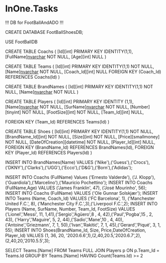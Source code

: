 # InOne.Tasks
!!! DB for FootBallAndADO !!!

CREATE DATABASE FootBallShoesDB;

USE FootBallDB

CREATE TABLE Coachs
(
[Id][int] PRIMARY KEY IDENTITY(1,1),
[FullName][nvarchar](75) NOT NULL,
[Age][int] NULL 
)

CREATE TABLE Teams
(
[Id][int] PRIMARY KEY IDENTITY(1,1) NOT NULL,
[Name][nvarchar](100) NOT NULL,
[Coach_Id][int] NULL
FOREIGN KEY (Coach_Id) REFERENCES Coachs(Id) 
)

CREATE TABLE BrandNames
(
[Id][int] PRIMARY KEY IDENTITY(1,1) NOT NULL,
[Name][nvarchar](50) NOT NULL
)

CREATE TABLE Players
(
[Id][int] PRIMARY KEY IDENTITY (1,1),
[Name][nvarchar](50) NOT NULL,
[SurName][nvarchar](75) NOT NULL,
[Number][tinyint] NOT NULL,
[FootSize][int] NOT NULL,
[Team_Id][int] NULL,

FOREIGN KEY (Team_Id) REFERENCES Teams(Id)
)


CREATE TABLE Shoes 
(
[Id][int] PRIMARY KEY IDENTITY(1,1) NOT NULL,
[BrandName_Id][int] NOT NULL,
[Size][int] NOT NULL,
[Price][smallmoney] NOT NULL,
[DateOfCreation][datetime] NOT NULL,
[Player_Id][int] NULL,
FOREIGN KEY (BrandName_Id) REFERENCES BrandNames(Id),
FOREIGN KEY (Player_Id) REFERENCES Players(Id)
)



INSERT INTO BrandNames(Name) VALUES ('Nike'),('Guess'),('Crocs'),('DKNY'),('Clarks'),('UGG'),('Ecco'),('D&G'),('Born'),('Adidas');

INSERT INTO Coachs (FullName) Values ('Ernesto Valderde'), ('J. Klopp'), ('Guardiola'),('Marcelino'),('Mauricio Pochettino');
INSERT INTO Coachs (FullName,Age) VALUES ('James Franklin', 47), ('José Mourinho', 56);
INSERT INTO Coachs (FullName) VALUES ('Ole Gunnar Solskjær');
INSERT INTO Teams (Name, Coach_Id) VALUES ('FC Barcelona', 1), ('Manchester United F.C.', 8), ('Manchester City F.C.',3),('Liverpool F.C.',2);
INSERT INTO Players (Name, SurName, Number, Team_Id, FootSize) VALUES ('Lionel','Messi', 11, 1,41),('Sergio','Agüero',8 , 4, 42),('Paul','Pogba',15 , 2, 43),
('Harry','Maguire', 5, 2, 44),('Sadio','Mane',10 , 4, 40),('Antoine','Griezmann', 7, 1, 50),('Ivan','Rakitić', 7, 1, 45),('Gerard','Piqué', 3, 1, 55);
INSERT INTO Shoes(BrandName_Id, Size, Price,DateOfCreation, Player_Id) VALUES (1, 36, 20, '2020.6.6',1),(2,40,20.5,'2020.6.7',2),(2,40,20,'2010.5.5',3); 



SELECT Teams.[Name] FROM Teams 
FULL JOIN Players p 
ON p.Team_Id = Teams.Id
GROUP BY Teams.[Name]
HAVING Count(Teams.Id) >= 2
